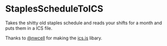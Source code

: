 # StaplesScheduleToICS
Takes the shitty old staples schedule and reads your shifts for a month and puts them in a ICS file.

Thanks to [@nwcell](https://github.com/nwcell) for making the [ics.js](https://github.com/nwcell/ics.js/) libary. 
